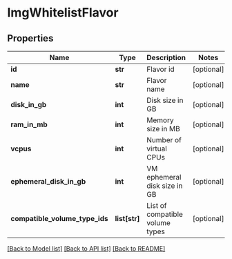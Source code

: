 # ImgWhitelistFlavor

## Properties
Name | Type | Description | Notes
------------ | ------------- | ------------- | -------------
**id** | **str** | Flavor id | [optional] 
**name** | **str** | Flavor name | [optional] 
**disk_in_gb** | **int** | Disk size in GB | [optional] 
**ram_in_mb** | **int** | Memory size in MB | [optional] 
**vcpus** | **int** | Number of virtual CPUs | [optional] 
**ephemeral_disk_in_gb** | **int** | VM ephemeral disk size in GB | [optional] 
**compatible_volume_type_ids** | **list[str]** | List of compatible volume types | [optional] 

[[Back to Model list]](../README.md#documentation-for-models) [[Back to API list]](../README.md#documentation-for-api-endpoints) [[Back to README]](../README.md)



